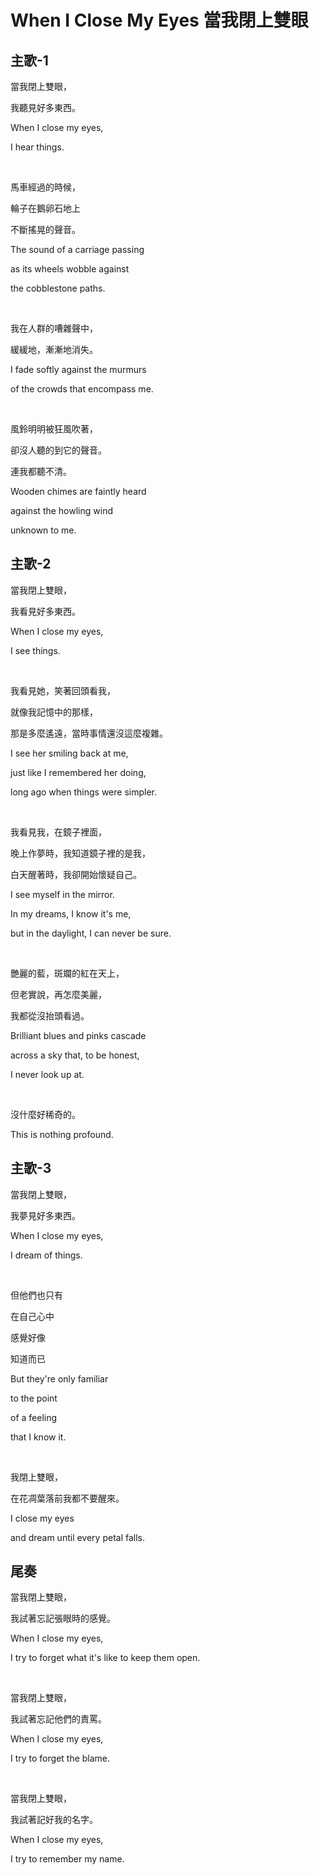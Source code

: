 # When I Close My Eyes 當我閉上雙眼

## 主歌-1

當我閉上雙眼，

我聽見好多東西。

When I close my eyes,

I hear things.

<br>

馬車經過的時候，

輪子在鵝卵石地上

不斷搖晃的聲音。

The sound of a carriage passing

as its wheels wobble against

the cobblestone paths.

<br>

我在人群的嘈雜聲中，

緩緩地，漸漸地消失。

I fade softly against the murmurs

of the crowds that encompass me.

<br>

風鈴明明被狂風吹著，

卻沒人聽的到它的聲音。

連我都聽不清。

Wooden chimes are faintly heard

against the howling wind

unknown to me.

## 主歌-2

當我閉上雙眼，

我看見好多東西。

When I close my eyes,

I see things.

<br>

我看見她，笑著回頭看我，

就像我記憶中的那樣，

那是多麼遙遠，當時事情還沒這麼複雜。

I see her smiling back at me,

just like I remembered her doing,

long ago when things were simpler.

<br>

我看見我，在鏡子裡面，

晚上作夢時，我知道鏡子裡的是我，

白天醒著時，我卻開始懷疑自己。

I see myself in the mirror.

In my dreams, I know it's me,

but in the daylight, I can never be sure.

<br>

艷麗的藍，斑斕的紅在天上，

但老實說，再怎麼美麗，

我都從沒抬頭看過。

Brilliant blues and pinks cascade

across a sky that, to be honest,

I never look up at.

<br>

沒什麼好稀奇的。

This is nothing profound.

## 主歌-3

當我閉上雙眼，

我夢見好多東西。

When I close my eyes,

I dream of things.

<br>

但他們也只有

在自己心中

感覺好像

知道而已

But they're only familiar

to the point

of a feeling

that I know it.

<br>

我閉上雙眼，

在花凋葉落前我都不要醒來。

I close my eyes

and dream until every petal falls.

## 尾奏

當我閉上雙眼，

我試著忘記張眼時的感覺。

When I close my eyes,

I try to forget what it's like to keep them open.

<br>

當我閉上雙眼，

我試著忘記他們的責罵。

When I close my eyes,

I try to forget the blame.

<br>

當我閉上雙眼，

我試著記好我的名字。

When I close my eyes,

I try to remember my name.

